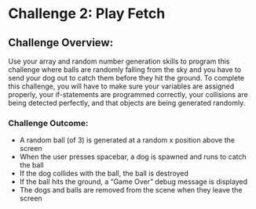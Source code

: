 # Challenge 2: Play Fetch

## Challenge Overview: 
Use your array and random number generation skills to program this challenge where balls are randomly falling from the sky and you have to send your dog out to catch them before they hit the ground. To complete this challenge, you will have to make sure your variables are assigned properly, your if-statements are programmed correctly, your collisions are being detected perfectly, and that objects are being generated randomly.

### Challenge Outcome:
- A random ball (of 3) is generated at a random x position above the screen
- When the user presses spacebar, a dog is spawned and runs to catch the ball
- If the dog collides with the ball, the ball is destroyed
- If the ball hits the ground, a “Game Over” debug message is displayed
- The dogs and balls are removed from the scene when they leave the screen
